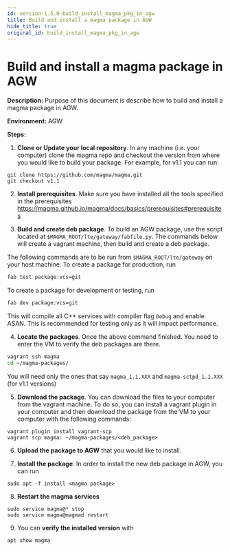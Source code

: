 ```yaml
---
id: version-1.5.0-build_install_magma_pkg_in_agw
title: Build and install a magma package in AGW
hide_title: true
original_id: build_install_magma_pkg_in_agw
---
```

# Build and install a magma package in AGW

**Description:** Purpose of this document is describe how to build and install a magma package in AGW.

**Environment:** AGW

**Steps:**

1. **Clone or Update  your local repository**. In any machine (i.e. your computer) clone the magma repo  and checkout the version from where you would like to build your package. For example, for v1.1 you can run:

```
git clone https://github.com/magma/magma.git
git checkout v1.1
```

2. **Install prerequisites**. Make sure you have installed all the tools specified in the prerequisites https://magma.github.io/magma/docs/basics/prerequisites#prerequisites

3. **Build and create deb package**. 
To build an AGW package, use the script located at `$MAGMA_ROOT/lte/gateway/fabfile.py`. The commands below will create a vagrant machine, then build and create a deb package.

The following commands are to be run from `$MAGMA_ROOT/lte/gateway` on your host machine.
To create a package for production, run

```bash
fab test package:vcs=git
```

To create a package for development or testing, run

```bash
fab dev package:vcs=git
```

This will compile all C++ services with compiler flag `Debug` and enable ASAN. This is recommended for testing only as it will impact performance.


4. **Locate the packages**. Once the above command finished. You need to enter the VM to verify the deb packages are there.

```bash
vagrant ssh magma
cd ~/magma-packages/
```
You will need only the ones that say `magma_1.1.XXX` and `magma-sctpd_1.1.XXX` (for v1.1 versions)

5. **Download the package**. You can download the files to your computer from the vagrant machine. To do so, you can install a vagrant plugin in your computer and then download the package from the VM to your computer with the following commands:

```
vagrant plugin install vagrant-scp
vagrant scp magma: ~/magma-packages/<deb_package>
```

6. **Upload the package to AGW** that you would like to install.

7. **Install the package**. In order to install the new deb package in AGW, you can run

`sudo apt -f install <magma package>`

8. **Restart the magma services**
```
sudo service magma@* stop
sudo service magma@magmad restart
```
9. You can **verify the installed version** with

`apt show magma`
